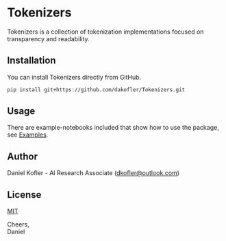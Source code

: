 # Tokenizers

Tokenizers is a collection of tokenization implementations focused on transparency and readability.

## Installation

You can install Tokenizers directly from GitHub.
```bash
pip install git+https://github.com/dakofler/Tokenizers.git
```

## Usage

There are example-notebooks included that show how to use the package, see [Examples](https://github.com/dakofler/Tokenizers/tree/main/examples).

## Author
Daniel Kofler - AI Research Associate ([dkofler@outlook.com](mailto:dkofler@outlook.com))

## License
[MIT](https://choosealicense.com/licenses/mit/)


Cheers,<br>
Daniel